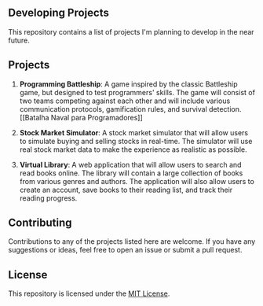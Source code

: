 ## Developing Projects

This repository contains a list of projects I'm planning to develop in the near future.

## Projects

1. **Programming Battleship**: A game inspired by the classic Battleship game, but designed to test programmers' skills. The game will consist of two teams competing against each other and will include various communication protocols, gamification rules, and survival detection. [[Batalha Naval para Programadores]]

2. **Stock Market Simulator**: A stock market simulator that will allow users to simulate buying and selling stocks in real-time. The simulator will use real stock market data to make the experience as realistic as possible.

3. **Virtual Library**: A web application that will allow users to search and read books online. The library will contain a large collection of books from various genres and authors. The application will also allow users to create an account, save books to their reading list, and track their reading progress.

## Contributing

Contributions to any of the projects listed here are welcome. If you have any suggestions or ideas, feel free to open an issue or submit a pull request.

## License

This repository is licensed under the [MIT License](./LICENSE).
